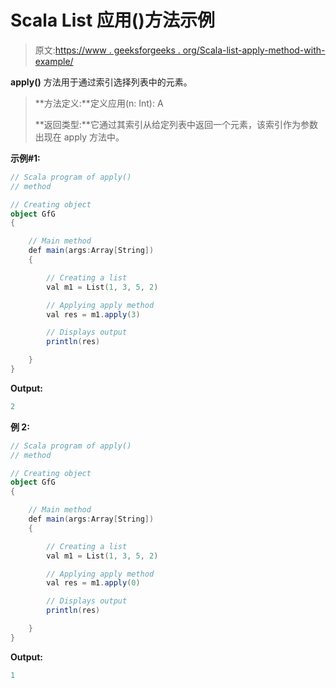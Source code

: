 # Scala List 应用()方法示例

> 原文:[https://www . geeksforgeeks . org/Scala-list-apply-method-with-example/](https://www.geeksforgeeks.org/scala-list-apply-method-with-example/)

**apply()** 方法用于通过索引选择列表中的元素。

> **方法定义:**定义应用(n: Int): A
> 
> **返回类型:**它通过其索引从给定列表中返回一个元素，该索引作为参数出现在 apply 方法中。

**示例#1:**

```scala
// Scala program of apply()
// method

// Creating object
object GfG
{ 

    // Main method
    def main(args:Array[String])
    {

        // Creating a list
        val m1 = List(1, 3, 5, 2)

        // Applying apply method
        val res = m1.apply(3)

        // Displays output
        println(res)

    }
}
```

**Output:**

```scala
2

```

**例 2:**

```scala
// Scala program of apply()
// method

// Creating object
object GfG
{ 

    // Main method
    def main(args:Array[String])
    {

        // Creating a list
        val m1 = List(1, 3, 5, 2)

        // Applying apply method
        val res = m1.apply(0)

        // Displays output
        println(res)

    }
}
```

**Output:**

```scala
1

```